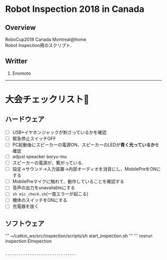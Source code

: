 # Robot Inspection 2018 in Canada
## Overview
RoboCup2018 Canada Montreal@home  
Robot Inspection用のスクリプト.  

## Writter
1. Enomoto

--------------------------------------
# 大会チェックリスト:triangular_flag_on_post:
## ハードウェア
- [ ] USB+イヤホンジャックが刺さっているかを確認
- [ ] 緊急停止スイッチOFF
- [ ] PC起動後にスピーカーの電源ON、スピーカーのLEDが**青く光っているか**を確認
- [ ] adjust speacker boryu-mu
- [ ] スピーカーの電源が、繋がっている.
- [ ] 設定->サウンド->入力装置->内部オーディオを消音にし、MobilePreをONにする
- [ ] MobilePreマイクに触れて、動作していることを確認する
- [ ] 音声の出力をunavailableにする
- [ ] `sh mic_check.sh`(一度エラーが起こる)
- [ ] 機体のスイッチをONにする
- [ ] 充電器を抜く
## ソフトウェア  
'''
~/catkin_ws/src/inspection/scripts/sh start_inspection.sh
'''
'''
rosrun inspection EInspection
```

--------------------------------
